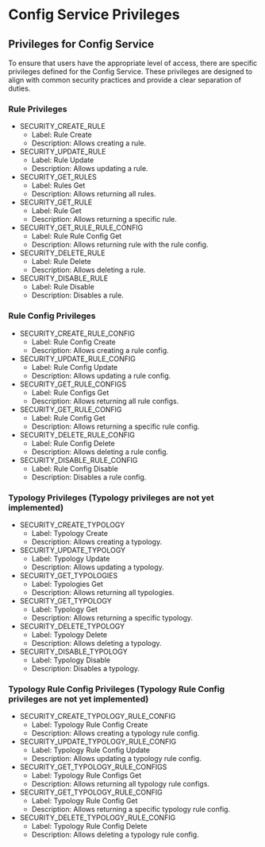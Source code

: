 # Config Service Privileges

## Privileges for Config Service

To ensure that users have the appropriate level of access, there are specific privileges defined for the Config Service. These privileges are designed to align with common security practices and provide a clear separation of duties.

### Rule Privileges

- SECURITY_CREATE_RULE
  - Label: Rule Create
  - Description: Allows creating a rule.
- SECURITY_UPDATE_RULE
  - Label: Rule Update
  - Description: Allows updating a rule.
- SECURITY_GET_RULES
  - Label: Rules Get
  - Description: Allows returning all rules.
- SECURITY_GET_RULE
  - Label: Rule Get
  - Description: Allows returning a specific rule.
- SECURITY_GET_RULE_RULE_CONFIG
  - Label: Rule Rule Config Get
  - Description: Allows returning rule with the rule config.
- SECURITY_DELETE_RULE
  - Label: Rule Delete
  - Description: Allows deleting a rule.
- SECURITY_DISABLE_RULE
  - Label: Rule Disable
  - Description: Disables a rule.

### Rule Config Privileges

- SECURITY_CREATE_RULE_CONFIG
  - Label: Rule Config Create
  - Description: Allows creating a rule config.
- SECURITY_UPDATE_RULE_CONFIG
  - Label: Rule Config Update
  - Description: Allows updating a rule config.
- SECURITY_GET_RULE_CONFIGS
  - Label: Rule Configs Get
  - Description: Allows returning all rule configs.
- SECURITY_GET_RULE_CONFIG
  - Label: Rule Config Get
  - Description: Allows returning a specific rule config.
- SECURITY_DELETE_RULE_CONFIG
  - Label: Rule Config Delete
  - Description: Allows deleting a rule config.
- SECURITY_DISABLE_RULE_CONFIG
  - Label: Rule Config Disable
  - Description: Disables a rule config.

### Typology Privileges (Typology privileges are not yet implemented)

- SECURITY_CREATE_TYPOLOGY
  - Label: Typology Create
  - Description: Allows creating a typology.
- SECURITY_UPDATE_TYPOLOGY
  - Label: Typology Update
  - Description: Allows updating a typology.
- SECURITY_GET_TYPOLOGIES
  - Label: Typologies Get
  - Description: Allows returning all typologies.
- SECURITY_GET_TYPOLOGY
  - Label: Typology Get
  - Description: Allows returning a specific typology.
- SECURITY_DELETE_TYPOLOGY
  - Label: Typology Delete
  - Description: Allows deleting a typology.
- SECURITY_DISABLE_TYPOLOGY
  - Label: Typology Disable
  - Description: Disables a typology.

### Typology Rule Config Privileges (Typology Rule Config privileges are not yet implemented)

- SECURITY_CREATE_TYPOLOGY_RULE_CONFIG
  - Label: Typology Rule Config Create
  - Description: Allows creating a typology rule config.
- SECURITY_UPDATE_TYPOLOGY_RULE_CONFIG
  - Label: Typology Rule Config Update
  - Description: Allows updating a typology rule config.
- SECURITY_GET_TYPOLOGY_RULE_CONFIGS
  - Label: Typology Rule Configs Get
  - Description: Allows returning all typology rule configs.
- SECURITY_GET_TYPOLOGY_RULE_CONFIG
  - Label: Typology Rule Config Get
  - Description: Allows returning a specific typology rule config.
- SECURITY_DELETE_TYPOLOGY_RULE_CONFIG
  - Label: Typology Rule Config Delete
  - Description: Allows deleting a typology rule config.
